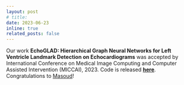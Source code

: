 ```yaml
---
layout: post
# title: 
date: 2023-06-23
inline: true
related_posts: false
---
```


Our work **EchoGLAD: Hierarchical Graph Neural Networks for Left Ventricle Landmark Detection on Echocardiograms**
was accepted by International Conference on Medical Image Computing and Computer Assisted Intervention (MICCAI), 2023.
Code is released [**here**](https://github.com/DSL-Lab/echoglad). \
Congratulations to [Masoud](https://www.masoudmokhtari.com/)!